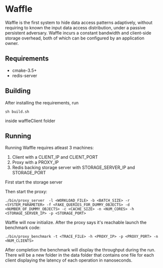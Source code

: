 # Waffle

Waffle is the first system to hide data access patterns adaptively, without requiring to
known the input data access distribution, under a passive persistent
adversary. Waffle incurs a constant bandwidth and client-side storage
overhead, both of which can be configured by an application
owner.

## Requirements

* cmake-3.5+
* redis-server

## Building

After installing the requirements, run

```
sh build.sh
```
inside waffleClient folder

## Running 

Running Waffle requires atleast 3 machines:

1. Client with a CLIENT_IP and CLIENT_PORT
2. Proxy with a PROXY_IP
3. Redis backing storage server with STORAGE_SERVER_IP and STORAGE_PORT

First start the storage server

Then start the proxy:

```
./bin/proxy_server  -l <WORKLOAD_FILE> -b <BATCH_SIZE> -r <SYSTEM_PARAMETER> -f <FAKE_QUERIES_FOR_DUMMY_OBJECTS> -d <NUMBER_OF_DUMMY_OBJECTS> -c <CACHE_SIZE> -n <NUM_CORES> -h <STORAGE_SERVER_IP> -p <STORAGE_PORT>
```

Waffle will now initialize. After the proxy says it's reachable launch the benchmark code:

```
./bin/proxy_benchmark -t <TRACE_FILE> -h <PROXY_IP> -p <PROXY_PORT> -n <NUM_CLIENTS>
```

After completion the benchmark will display the throughput during the run. There will be a new folder in the data folder that contains one file for each client displaying the latency of each operation in nanoseconds.
